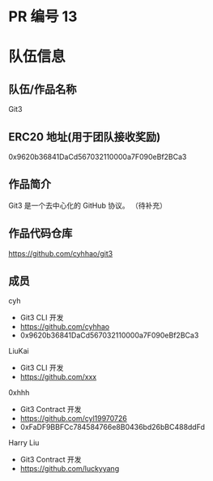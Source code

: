 # PR 编号 13
# 队伍信息
## 队伍/作品名称
Git3

## ERC20 地址(用于团队接收奖励)
0x9620b36841DaCd567032110000a7F090eBf2BCa3

## 作品简介

Git3 是一个去中心化的 GitHub 协议。
（待补充）

## 作品代码仓库
https://github.com/cyhhao/git3

## 成员


cyh
- Git3 CLI 开发
- https://github.com/cyhhao
- 0x9620b36841DaCd567032110000a7F090eBf2BCa3

LiuKai
- Git3 CLI 开发
- https://github.com/xxx

0xhhh
- Git3 Contract 开发
- https://github.com/cyl19970726
- 0xFaDF9BBFCc784584766e8B0436bd26bBC488ddFd

Harry Liu
- Git3 Contract 开发
- https://github.com/luckyyang
